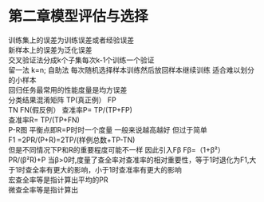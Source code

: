 # 第二章模型评估与选择
训练集上的误差为训练误差或者经验误差  
新样本上的误差为泛化误差  
交叉验证法分成k个子集每次k-1个训练一个验证  
留一法 k=n;
自助法 每次随机选择样本训练然后放回样本继续训练 适合难以划分的小样本  
回归任务最常用的性能度量是均方误差  
分类结果混淆矩阵
TP(真正例） FP  
TN          FN(假反例）
查准率P= TP/(TP+FP)   
查准率R= TP/(TP+FN)   
P-R图 平衡点即R=P时时一个度量 一般来说越高越好 但过于简单  
F1 =2PR/(P+R)=2TP/(样例总数+TP-TN)  
但是不同情况下P和R的重要程度可能不一样
因此引入Fβ
Fβ=（1+β²）PR/(β²R)+P
当β>0时,度量了查全率对查准率的相对重要性，等于1时退化为F1,大于1时查全率有更大的影响，小于1时查准率有更大的影响  
宏查全率等是指计算出平均的PR  
微查全率等是指计算出
